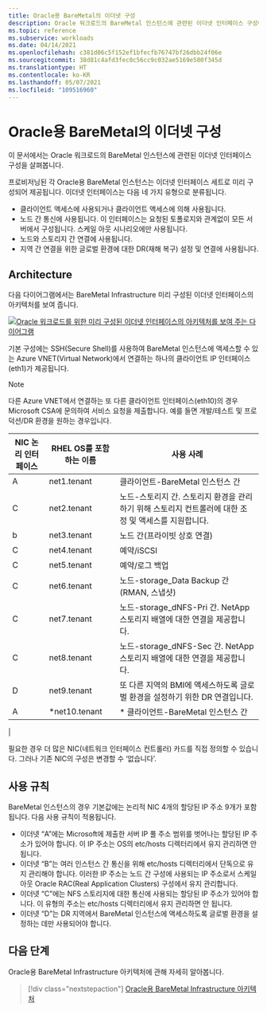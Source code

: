 ```yaml
---
title: Oracle용 BareMetal의 이더넷 구성
description: Oracle 워크로드의 BareMetal 인스턴스에 관련된 이더넷 인터페이스 구성에 관해 알아봅니다.
ms.topic: reference
ms.subservice: workloads
ms.date: 04/14/2021
ms.openlocfilehash: c381d06c5f152ef1bfecfb76747bf26dbb24f06e
ms.sourcegitcommit: 38d81c4afd3fec0c56cc9c032ae5169e500f345d
ms.translationtype: HT
ms.contentlocale: ko-KR
ms.lasthandoff: 05/07/2021
ms.locfileid: "109516960"
---
```

# <a name="ethernet-configuration-of-baremetal-for-oracle"></a>Oracle용 BareMetal의 이더넷 구성

이 문서에서는 Oracle 워크로드의 BareMetal 인스턴스에 관련된 이더넷 인터페이스 구성을 살펴봅니다.

프로비저닝된 각 Oracle용 BareMetal 인스턴스는 이더넷 인터페이스 세트로 미리 구성되어 제공됩니다. 이더넷 인터페이스는 다음 네 가지 유형으로 분류됩니다.

- 클라이언트 액세스에 사용되거나 클라이언트 액세스에 의해 사용됩니다.
- 노드 간 통신에 사용됩니다. 이 인터페이스는 요청된 토폴로지와 관계없이 모든 서버에서 구성됩니다. 스케일 아웃 시나리오에만 사용됩니다.
- 노드와 스토리지 간 연결에 사용됩니다.
- 지역 간 연결을 위한 글로벌 환경에 대한 DR(재해 복구) 설정 및 연결에 사용됩니다.

## <a name="architecture"></a>Architecture

다음 다이어그램에서는 BareMetal Infrastructure 미리 구성된 이더넷 인터페이스의 아키텍처를 보여 줍니다. 

[![Oracle 워크로드를 위한 미리 구성된 이더넷 인터페이스의 아키텍처를 보여 주는 다이어그램](media/oracle-baremetal-ethernet/architecture-ethernet.png)](media/oracle-baremetal-ethernet/architecture-ethernet.png#lightbox)

기본 구성에는 SSH(Secure Shell)를 사용하여 BareMetal 인스턴스에 액세스할 수 있는 Azure VNET(Virtual Network)에서 연결하는 하나의 클라이언트 IP 인터페이스(eth1)가 제공됩니다.

> [!NOTE]
> 다른 Azure VNET에서 연결하는 또 다른 클라이언트 인터페이스(eth10)의 경우 Microsoft CSA에 문의하여 서비스 요청을 제출합니다. 예를 들면 개발/테스트 및 프로덕션/DR 환경을 원하는 경우입니다.

| **NIC 논리 인터페이스** | **RHEL OS를 포함하는 이름** | **사용 사례** |
| --- | --- | --- |
| A | net1.tenant | 클라이언트-BareMetal 인스턴스 간 |
| C | net2.tenant | 노드-스토리지 간. 스토리지 환경을 관리하기 위해 스토리지 컨트롤러에 대한 조정 및 액세스를 지원합니다. |
| b | net3.tenant | 노드 간(프라이빗 상호 연결) |
| C | net4.tenant | 예약/iSCSI |
| C | net5.tenant | 예약/로그 백업 |
| C | net6.tenant | 노드-storage_Data Backup 간(RMAN, 스냅샷) |
| C | net7.tenant | 노드-storage_dNFS-Pri 간. NetApp 스토리지 배열에 대한 연결을 제공합니다. |
| C | net8.tenant | 노드-storage_dNFS-Sec 간. NetApp 스토리지 배열에 대한 연결을 제공합니다. |
| D | net9.tenant | 또 다른 지역의 BMI에 액세스하도록 글로벌 환경을 설정하기 위한 DR 연결입니다. |
| A | \*net10.tenant | \* 클라이언트-BareMetal 인스턴스 간
 |

필요한 경우 더 많은 NIC(네트워크 인터페이스 컨트롤러) 카드를 직접 정의할 수 있습니다. 그러나 기존 NIC의 구성은 변경할 수 ‘없습니다’.

## <a name="usage-rules"></a>사용 규칙

BareMetal 인스턴스의 경우 기본값에는 논리적 NIC 4개의 할당된 IP 주소 9개가 포함됩니다. 다음 사용 규칙이 적용됩니다.

- 이더넷 “A”에는 Microsoft에 제출한 서버 IP 풀 주소 범위를 벗어나는 할당된 IP 주소가 있어야 합니다. 이 IP 주소는 OS의 etc/hosts 디렉터리에서 유지 관리하면 안 됩니다.
- 이더넷 “B”는 여러 인스턴스 간 통신을 위해 etc/hosts 디렉터리에서 단독으로 유지 관리해야 합니다. 이러한 IP 주소는 노드 간 구성에 사용되는 IP 주소로서 스케일 아웃 Oracle RAC(Real Application Clusters) 구성에서 유지 관리합니다.
- 이더넷 “C”에는 NFS 스토리지에 대한 통신에 사용되는 할당된 IP 주소가 있어야 합니다. 이 유형의 주소는 etc/hosts 디렉터리에서 유지 관리하면 안 됩니다.
- 이더넷 “D”는 DR 지역에서 BareMetal 인스턴스에 액세스하도록 글로벌 환경을 설정하는 데만 사용되어야 합니다.

## <a name="next-steps"></a>다음 단계

Oracle용 BareMetal Infrastructure 아키텍처에 관해 자세히 알아봅니다.

> [!div class="nextstepaction"]
> [Oracle용 BareMetal Infrastructure 아키텍처](oracle-baremetal-architecture.md)
